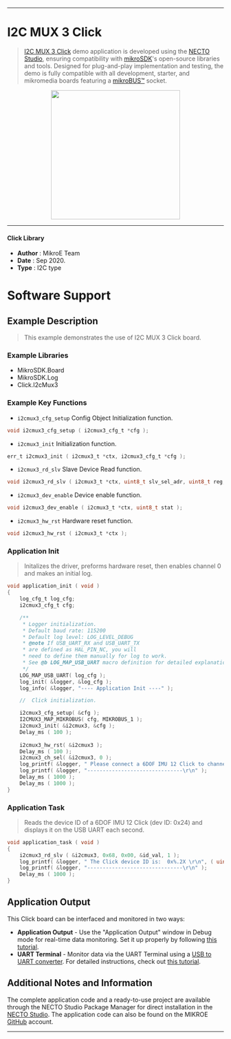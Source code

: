 
---
# I2C MUX 3 Click

> [I2C MUX 3 Click](https://www.mikroe.com/?pid_product=MIKROE-4262) demo application is developed using
the [NECTO Studio](https://www.mikroe.com/necto), ensuring compatibility with [mikroSDK](https://www.mikroe.com/mikrosdk)'s
open-source libraries and tools. Designed for plug-and-play implementation and testing, the demo is fully compatible with
all development, starter, and mikromedia boards featuring a [mikroBUS&trade;](https://www.mikroe.com/mikrobus) socket.

<p align="center">
  <img src="https://www.mikroe.com/?pid_product=MIKROE-4262&image=1" height=300px>
</p>

---

#### Click Library

- **Author**        : MikroE Team
- **Date**          : Sep 2020.
- **Type**          : I2C type

# Software Support

## Example Description

> This example demonstrates the use of I2C MUX 3 Click board.

### Example Libraries

- MikroSDK.Board
- MikroSDK.Log
- Click.I2cMux3

### Example Key Functions

- `i2cmux3_cfg_setup` Config Object Initialization function. 
```c
void i2cmux3_cfg_setup ( i2cmux3_cfg_t *cfg );
``` 
 
- `i2cmux3_init` Initialization function. 
```c
err_t i2cmux3_init ( i2cmux3_t *ctx, i2cmux3_cfg_t *cfg );
```

- `i2cmux3_rd_slv` Slave Device Read function. 
```c
void i2cmux3_rd_slv ( i2cmux3_t *ctx, uint8_t slv_sel_adr, uint8_t reg, uint8_t *p_rd_data, uint8_t n_bytes );
```
 
- `i2cmux3_dev_enable` Device enable function. 
```c
void i2cmux3_dev_enable ( i2cmux3_t *ctx, uint8_t stat );
```

- `i2cmux3_hw_rst` Hardware reset function. 
```c
void i2cmux3_hw_rst ( i2cmux3_t *ctx );
```

### Application Init

> Initalizes the driver, preforms hardware reset, then enables channel 0 and makes an initial log.

```c
void application_init ( void )
{
    log_cfg_t log_cfg;
    i2cmux3_cfg_t cfg;

    /** 
     * Logger initialization.
     * Default baud rate: 115200
     * Default log level: LOG_LEVEL_DEBUG
     * @note If USB_UART_RX and USB_UART_TX 
     * are defined as HAL_PIN_NC, you will 
     * need to define them manually for log to work. 
     * See @b LOG_MAP_USB_UART macro definition for detailed explanation.
     */
    LOG_MAP_USB_UART( log_cfg );
    log_init( &logger, &log_cfg );
    log_info( &logger, "---- Application Init ----" );

    //  Click initialization.

    i2cmux3_cfg_setup( &cfg );
    I2CMUX3_MAP_MIKROBUS( cfg, MIKROBUS_1 );
    i2cmux3_init( &i2cmux3, &cfg );
    Delay_ms ( 100 );
    
    i2cmux3_hw_rst( &i2cmux3 );
    Delay_ms ( 100 );
    i2cmux3_ch_sel( &i2cmux3, 0 );
    log_printf( &logger, " Please connect a 6DOF IMU 12 Click to channel 0\r\n" );
    log_printf( &logger, "-------------------------------\r\n" );
    Delay_ms ( 1000 );
    Delay_ms ( 1000 );
}
```

### Application Task

> Reads the device ID of a 6DOF IMU 12 Click (dev ID: 0x24) and displays it on the USB UART each second.

```c
void application_task ( void )
{
    i2cmux3_rd_slv ( &i2cmux3, 0x68, 0x00, &id_val, 1 );
    log_printf( &logger, " The Click device ID is:  0x%.2X \r\n", ( uint16_t ) id_val );
    log_printf( &logger, "-------------------------------\r\n" );
    Delay_ms ( 1000 );
}
```

## Application Output

This Click board can be interfaced and monitored in two ways:
- **Application Output** - Use the "Application Output" window in Debug mode for real-time data monitoring.
Set it up properly by following [this tutorial](https://www.youtube.com/watch?v=ta5yyk1Woy4).
- **UART Terminal** - Monitor data via the UART Terminal using
a [USB to UART converter](https://www.mikroe.com/click/interface/usb?interface*=uart,uart). For detailed instructions,
check out [this tutorial](https://help.mikroe.com/necto/v2/Getting%20Started/Tools/UARTTerminalTool).

## Additional Notes and Information

The complete application code and a ready-to-use project are available through the NECTO Studio Package Manager for 
direct installation in the [NECTO Studio](https://www.mikroe.com/necto). The application code can also be found on
the MIKROE [GitHub](https://github.com/MikroElektronika/mikrosdk_click_v2) account.

---
